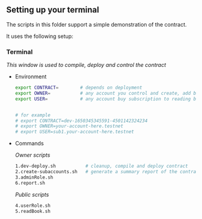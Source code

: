 ## Setting up your terminal

The scripts in this folder support a simple demonstration of the contract.

It uses the following setup:

### Terminal

*This window is used to compile, deploy and control the contract*
- Environment
  ```sh
  export CONTRACT=        # depends on deployment
  export OWNER=           # any account you control and create, add books and subscription types
  export USER=            # any account buy subscription to reading books


  # for example
  # export CONTRACT=dev-1650345345591-4501142324234
  # export OWNER=your-account-here.testnet
  # export USER=sub1.your-account-here.testnet

  ```

- Commands

  _Owner scripts_
  ```sh
  1.dev-deploy.sh           # cleanup, compile and deploy contract
  2.create-subaccounts.sh   # generate a summary report of the contract state
  3.adminRole.sh       
  6.report.sh
  ```

  _Public scripts_
  ```sh
  4.userRole.sh         
  5.readBook.sh    
  ```